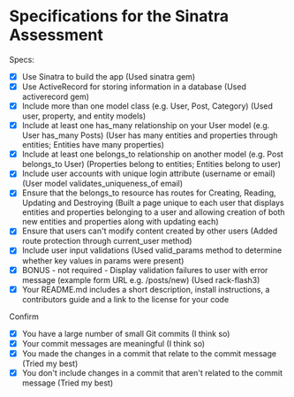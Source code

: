 # Specifications for the Sinatra Assessment

Specs:
- [x] Use Sinatra to build the app (Used sinatra gem)
- [x] Use ActiveRecord for storing information in a database (Used activerecord gem)
- [x] Include more than one model class (e.g. User, Post, Category) (Used user, property, and entity models)
- [x] Include at least one has_many relationship on your User model (e.g. User has_many Posts) (User has many entities and properties through entities; Entities have many properties)
- [x] Include at least one belongs_to relationship on another model (e.g. Post belongs_to User) (Properties belong to entities; Entities belong to user)
- [x] Include user accounts with unique login attribute (username or email) (User model validates_uniqueness_of email)
- [x] Ensure that the belongs_to resource has routes for Creating, Reading, Updating and Destroying (Built a page unique to each user that displays entities and properties belonging to a user and allowing creation of both new entities and properties along with updating each)
- [x] Ensure that users can't modify content created by other users (Added route protection through current_user method)
- [x] Include user input validations (Used valid_params method to determine whether key values in params were present)
- [x] BONUS - not required - Display validation failures to user with error message (example form URL e.g. /posts/new) (Used rack-flash3)
- [x] Your README.md includes a short description, install instructions, a contributors guide and a link to the license for your code

Confirm
- [x] You have a large number of small Git commits (I think so)
- [x] Your commit messages are meaningful (I think so)
- [x] You made the changes in a commit that relate to the commit message (Tried my best)
- [x] You don't include changes in a commit that aren't related to the commit message (Tried my best)